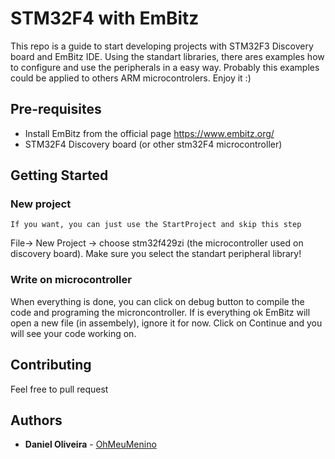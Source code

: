 # STM32F4 with EmBitz

This repo is a guide to start developing projects with STM32F3 Discovery board and EmBitz IDE.
Using the standart libraries, there ares examples how to configure and use the peripherals in a easy way. Probably this examples could be applied to others ARM microcontrolers.
Enjoy it :)

## Pre-requisites

* Install EmBitz from the official page https://www.embitz.org/
* STM32F4 Discovery board (or other stm32F4 microcontroller)

## Getting Started

### New project

```
If you want, you can just use the StartProject and skip this step
```

File-> New Project -> choose stm32f429zi (the microcontroller used on discovery board).
Make sure you select the standart peripheral library!

### Write on microcontroller

When everything is done, you can click on debug button to compile the code and programing the microncontroller. If is everything ok EmBitz will open a new file (in assembely), ignore it for now. Click on Continue and you will see your code working on.

## Contributing

Feel free to pull request 

## Authors

* **Daniel Oliveira** - [OhMeuMenino](https://github.com/OhMeuMenino)
